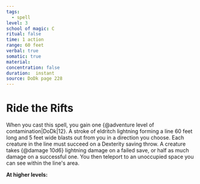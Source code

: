 ```yaml
---
tags:
  - spell
level: 3
school of magic: C
ritual: false
time: 1 action
range: 60 feet
verbal: true
somatic: true
material: 
concentration: false
duration:  instant
source: DoDk page 228
---
```

# Ride the Rifts
When you cast this spell, you gain one {@adventure level of contamination|DoDk|12}. A stroke of eldritch lightning forming a line 60 feet long and 5 feet wide blasts out from you in a direction you choose. Each creature in the line must succeed on a Dexterity saving throw. A creature takes {@damage 10d6} lightning damage on a failed save, or half as much damage on a successful one. You then teleport to an unoccupied space you can see within the line's area.

**At higher levels:** 